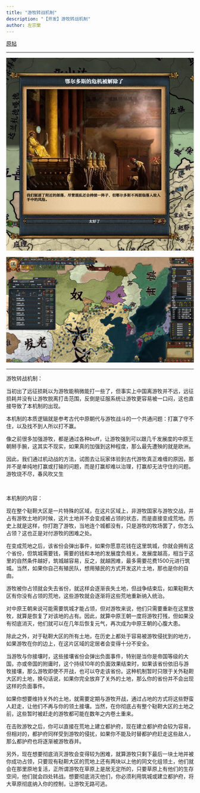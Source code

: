 ```yaml
---
title: "游牧转战机制"
description: "【开发】游牧转战机制"
author: 左宗棠
---
```


[原帖](https://tieba.baidu.com/p/7800648557)

---

![1](/images/youmuzhuanzhan/1.jpg)

![2](/images/youmuzhuanzhan/2.jpg)

---

游牧转战机制：

当初出了远征损耗以为游牧能稍微能打一些了，但事实上中国离游牧并不远，远征损耗并没有让游牧脱离打击范围，反倒是征服系统让游牧更容易被一口闷，这也直接导致了本机制的出现。

本机制的本质逻辑就是参考古代中原朝代与游牧战斗的一个共通问题：打赢了守不住，以及找不到人所以打不赢。

像之前很多加强游牧，都是通过各种buff，让游牧强到可以跟几千发展度的中原王朝掰手腕，这其实不现实，如果真的加强到这种程度，那么最先遭殃的就是欧洲。

因此，我们通过机动战的方法，试图去让玩家体验到古代游牧真正难缠的原因，那并不是单纯地打赢或打输的问题，而是打赢却难以治理，打赢却无法守住的问题。游牧烧不尽，春风吹又生

<br>

本机制的内容：

现在整个鞑靼大区是一片特殊的区域，在这片区域上，非游牧国家与游牧交战，并占有游牧土地的时候，这片土地并不会变成被占领的状态，而是直接变成荒地。历史上就是这样，你打跑了游牧，当地连个城都没有，只是游牧的牧场罢了，你怎么占领？这也正是对付游牧的困难之处。

在变成荒地之后，该省份会弹出事件，如果你愿意花钱在这里筑城，你就会拥有这个省份，但筑城需要钱，需要的钱和本地的发展度负相关。发展度越高，相当于这里的自然条件越好，筑城越容易，反之，就越困难，最多需要花费1500元进行筑城。当然，如果你自己有殖民队，想用殖民的方式开发这片土地，那也是你的自由。

游牧被你占领就会失去省份，就这样会逐渐丧失土地，但战争结束后，如果鞑靼大区有你没有占领的荒地，这些游牧就会逐渐将这些荒地重新纳入统治。

对中原王朝来说可能需要筑城才能占领，但对游牧来说，他们只需要重新在这里放牧，就算是恢复了对该地的占有。因此，就算中原王朝一度将游牧打残，但如果没有彻底消灭，他们就可以在几年后恢复元气，再次成为中原王朝的心腹大患。

除此之外，对于鞑靼大区的所有土地，在历史上都处于容易被游牧侵扰到的地方，如果游牧在你的边上，在这片区域的定居者会变得十分不安全。

当游牧与你接壤时，这些接壤省份会弹出负面事件，特别是当你是帝国等级的大国，亦或帝国的附庸时，这个持续10年的负面效果结束时，如果该省份依旧与游牧接壤，那么游牧即使不开战，也可以夺走该省份。这种机制暂时只限于关外鞑靼大区的土地，换句话说，如果你完全放弃了关外的土地，那么你的省份并不会出现这样的负面事件。

如果你想要维持关外的土地，就需要定期与游牧开战，通过占地的方式将这些野蛮人赶走，让他们不再与你的领土接壤。当然，在你彻底占有整个鞑靼大区的土地之前，这些暂时被赶走的游牧都可能在数年之内卷土重来。

在击败游牧之后，你可以直接在荒地上建立都护府，现在建立都护府会较为容易，但相对的，都护府同样受到游牧的侵扰，如果你不能及时替都护府赶走这些敌人，那么都护府也将逐渐被游牧吞并。

另外，现在想要彻底消灭游牧会变得较为困难，就算游牧只剩下最后一块土地并被你成功占领，只要现有鞑靼大区的荒地上还有两块以上他的同文化组领土，他们就会在那里原地复活，正所谓游牧在草原上是居无定所的，只要草原上有他们的生存空间，他们就会四处转战。想要彻底消灭他们，你必须利用筑城或建立都护府，将大草原彻底纳入你的控制，让游牧无路可逃。
